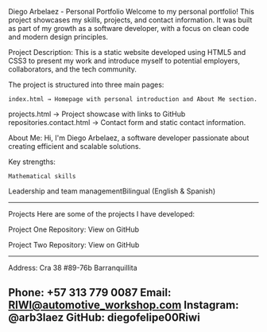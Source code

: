 Diego Arbelaez - Personal Portfolio
Welcome to my personal portfolio! This project showcases my skills, projects, and contact information. It was built as part of my growth as a software developer, with a focus on clean code and modern design principles.

Project Description:
This is a static website developed using HTML5 and CSS3 to present my work and introduce myself to potential employers, collaborators, and the tech community.

The project is structured into three main pages:

    index.html → Homepage with personal introduction and About Me section.

projects.html → Project showcase with links to GitHub repositories.contact.html → Contact form and static contact information.

About Me:
Hi, I'm Diego Arbelaez, a software developer passionate about creating efficient and scalable solutions.

Key strengths:

    Mathematical skills

Leadership and team managementBilingual (English & Spanish)

---

Projects
Here are some of the projects I have developed:

Project One
Repository: View on GitHub

Project Two
Repository: View on GitHub

---

 Address: Cra 38 #89-76b Barranquillita

Phone: +57 313 779 0087
Email: RIWI@automotive_workshop.com
Instagram: @arb3laez
GitHub: diegofelipe00Riwi
---

